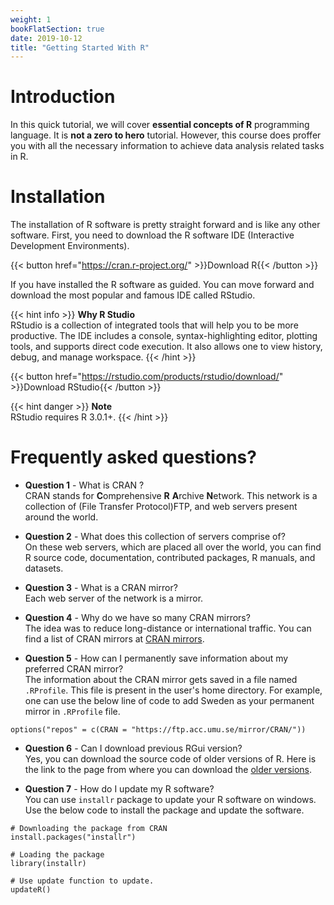```yaml
---
weight: 1
bookFlatSection: true
date: 2019-10-12
title: "Getting Started With R"
---
```


# Introduction

In this quick tutorial, we will cover **essential concepts of R** programming language.  It is **not a zero to hero** tutorial. However, this course does proffer you with all the necessary information to achieve data analysis related tasks in R.

# Installation

The installation of R software is pretty straight forward and is like any other software. First, you need to download the R software IDE (Interactive Development Environments).  

{{< button href="https://cran.r-project.org/" >}}Download R{{< /button >}}  

If you have installed the R software as guided. You can move forward and download the most popular and famous IDE called RStudio.

{{< hint info >}}
**Why R Studio**  
RStudio is a collection of integrated tools that will help you to be more productive. The IDE includes a console, syntax-highlighting editor, plotting tools, and supports direct code execution. It also allows one to view history, debug, and manage workspace.
{{< /hint >}}


{{< button href="https://rstudio.com/products/rstudio/download/" >}}Download RStudio{{< /button >}}


{{< hint danger >}}
**Note**  
RStudio requires R 3.0.1+.
{{< /hint >}}


# Frequently asked questions?

* **Question 1** - What is CRAN ?<br />
CRAN stands for **C**omprehensive **R** **A**rchive **N**etwork. This network is a collection of (File Transfer Protocol)FTP, and web servers present around the world.

* **Question 2** - What does this collection of servers comprise of?<br />
On these web servers, which are placed all over the world, you can find R source code, documentation, contributed packages, R manuals, and datasets.  

* **Question 3** - What is a CRAN mirror?<br />
Each web server of the network is a mirror.

* **Question 4** - Why do we have so many CRAN mirrors?<br />
The idea was to reduce long-distance or international traffic. You can find a list of CRAN mirrors at [CRAN mirrors](https://cran.r-project.org/mirrors.html).

* **Question 5** - How can I permanently save information about my preferred CRAN mirror?<br />
The information about the CRAN mirror gets saved in a file named `.RProfile`. This file is present in the user's home directory. For example, one can use the below line of code to add Sweden as your permanent mirror in `.RProfile` file.

```
options("repos" = c(CRAN = "https://ftp.acc.umu.se/mirror/CRAN/"))
```

* **Question 6** - Can I download previous RGui version?<br />
Yes, you can download the source code of older versions of R. Here is the link to the page from where you can download the [older versions](https://cran.r-project.org/src/base/).


* **Question 7** - How do I update my R software?<br />
You can use `installr` package to update your R software on windows.
Use the below code to install the package and update the software.

```
# Downloading the package from CRAN
install.packages("installr")

# Loading the package
library(installr)

# Use update function to update.
updateR()
```
